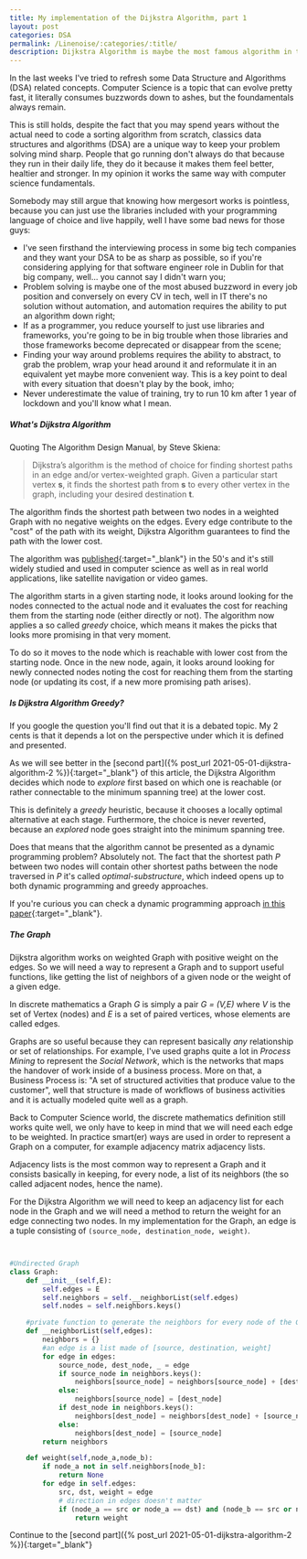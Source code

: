 ```yaml
---
title: My implementation of the Dijkstra Algorithm, part 1
layout: post
categories: DSA
permalink: /Linenoise/:categories/:title/
description: Dijkstra Algorithm is maybe the most famous algorithm in the domain of graph theory, it's a classic and for very good reasons. In the first part of the article we're going to cover the basics, defining a basic implementation of the Graph class that we're going to use in the second part.
---
```


In the last weeks I've tried to refresh some Data Structure and Algorithms (DSA) related concepts. Computer Science is a topic that can evolve pretty fast, it literally consumes buzzwords down to ashes, but the foundamentals always remain. 

This is still holds, despite the fact that you may spend years without the actual need to code a sorting algorithm from scratch, classics data structures and algorithms (DSA) are a unique way to keep your problem solving mind sharp. 
People that go running don't always do that because they run in their daily life, they do it because it makes them feel better, healtier and stronger. In my opinion it works the same way with computer science fundamentals.

Somebody may still argue that knowing how mergesort works is pointless, because you can just use the libraries included with your programming language of choice and live happily, well I have some bad news for those guys:
- I've seen firsthand the interviewing process in some big tech companies and they want your DSA to be as sharp as possible, so if you're considering applying for that software engineer role in Dublin for that big company, well... you cannot say I didn't warn you;
- Problem solving is maybe one of the most abused buzzword in every job position and conversely on every CV in tech, well in IT there's no solution without automation, and automation requires the ability to put an algorithm down right;
- If as a programmer, you reduce yourself to just use libraries and frameworks, you're going to be in big trouble when those libraries and those frameworks become deprecated or disappear from the scene;
- Finding your way around problems requires the ability to abstract, to grab the problem, wrap your head around it and reformulate it in an equivalent yet maybe more convenient way. This is a key point to deal with every situation that doesn't play by the book, imho;
- Never underestimate the value of training, try to run 10 km after 1 year of lockdown and you'll know what I mean.

##### What's Dijkstra Algorithm

Quoting The Algorithm Design Manual, by Steve Skiena: 

> Dijkstra’s algorithm is the method of choice for finding shortest paths in an edge and/or vertex-weighted graph. Given a particular start vertex **s**, it finds the shortest
path from **s** to every other vertex in the graph, including your desired destination
**t**. 

The algorithm finds the shortest path between two nodes in a weighted Graph with no negative weights on the edges. Every edge contribute to the "cost" of the path with its weight, Dijkstra Algorithm guarantees to find the path with the lower cost.

The algorithm was [published](http://www-m3.ma.tum.de/foswiki/pub/MN0506/WebHome/dijkstra.pdf){:target="_blank"} in the 50's and it's still widely studied and used in computer science as well as in real world applications, like satellite navigation or video games.

The algorithm starts in a given starting node, it looks around looking for the nodes connected to the actual node and it evaluates the cost for reaching them from the starting node (either directly or not). The algorithm now applies a so called *greedy* choice, which means it makes the picks that looks more promising in that very moment. 

To do so it moves to the node which is reachable with lower cost from the starting node. Once in the new node, again, it looks around looking for newly connected nodes noting the cost for reaching them from the starting node (or updating its cost, if a new more promising path arises).

##### Is Dijkstra Algorithm Greedy?

If you google the question you'll find out that it is  a debated topic. My 2 cents is that it depends a lot on the perspective under which it is defined and presented. 

As we will see better in the [second part]({% post_url 2021-05-01-dijkstra-algorithm-2 %}){:target="_blank"}  of this article, the Dijkstra Algorithm decides which node to *explore* first based on which one is reachable (or rather connectable to the minimum spanning tree) at the lower cost.

This is definitely a *greedy* heuristic, because it chooses a locally optimal alternative at each stage. Furthermore, the choice is never reverted, because an *explored* node goes straight into the minimum spanning tree.

Does that means that the algorithm cannot be presented as a dynamic programming problem? Absolutely not.
The fact that the shortest path *P* between two nodes will contain other shortest paths between the node traversed in *P* it's called *optimal-substructure*, which indeed opens up to both dynamic programming and greedy approaches.

If you're curious you can check a dynamic programming approach [in this paper](http://matwbn.icm.edu.pl/ksiazki/cc/cc35/cc3536.pdf){:target="_blank"}.


##### The Graph

Dijkstra algorithm works on weighted Graph with positive weight on the edges.
So we will need a way to represent a Graph and to support useful functions, like getting the list of neighbors of a given node or the weight of a given edge.

In discrete mathematics a Graph *G* is simply a pair *G = (V,E)* where *V* is the set of Vertex (nodes) and *E* is a set of paired vertices, whose elements are called edges.

Graphs are so useful because they can represent basically *any* relationship or set of relationships. For example, I've used graphs quite a lot in *Process Mining* to represent the *Social Network*, which is the networks that maps the handover of work inside of a business process. More on that, a Business Process is: "A set of structured activities that produce value to the customer", well that structure is made of workflows of business activities and it is actually modeled quite well as a graph.

Back to Computer Science world, the discrete mathematics definition still works quite well, we only have to keep in mind that we will need each edge to be weighted. In practice smart(er) ways are used in order to represent a Graph on a computer, for example adjacency matrix adjacency lists.

Adjacency lists is the most common way to represent a Graph and it consists basically in keeping, for every node, a list of its neighbors (the so called adjacent nodes, hence the name).

For the Dijkstra Algorithm we will need to keep an adjacency list for each node in the Graph and we will need a method to return the weight for an edge connecting two nodes.
In my implementation for the Graph, an edge is a tuple consisting of `(source_node, destination_node, weight)`.



```python


#Undirected Graph
class Graph:
    def __init__(self,E):
        self.edges = E
        self.neighbors = self.__neighborList(self.edges)
        self.nodes = self.neighbors.keys()

    #private function to generate the neighbors for every node of the Graph
    def __neighborList(self,edges):
        neighbors = {}
        #an edge is a list made of [source, destination, weight]
        for edge in edges:
            source_node, dest_node, _ = edge
            if source_node in neighbors.keys():
                neighbors[source_node] = neighbors[source_node] + [dest_node]
            else:
                neighbors[source_node] = [dest_node]
            if dest_node in neighbors.keys():
                neighbors[dest_node] = neighbors[dest_node] + [source_node]
            else:
                neighbors[dest_node] = [source_node]
        return neighbors

    def weight(self,node_a,node_b):
        if node_a not in self.neighbors[node_b]:
            return None
        for edge in self.edges:
            src, dst, weight = edge
            # direction in edges doesn't matter
            if (node_a == src or node_a == dst) and (node_b == src or node_b == dst) :
                return weight

```

Continue to the [second part]({% post_url 2021-05-01-dijkstra-algorithm-2 %}){:target="_blank"}